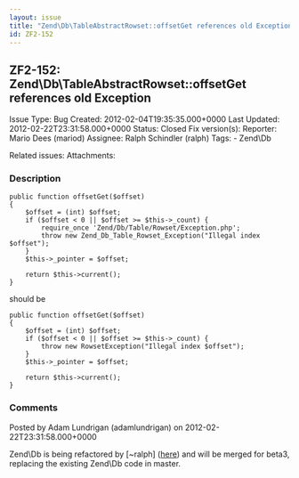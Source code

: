 ```yaml
---
layout: issue
title: "Zend\Db\TableAbstractRowset::offsetGet references old Exception"
id: ZF2-152
---
```


ZF2-152: Zend\\Db\\TableAbstractRowset::offsetGet references old Exception
--------------------------------------------------------------------------

 Issue Type: Bug Created: 2012-02-04T19:35:35.000+0000 Last Updated: 2012-02-22T23:31:58.000+0000 Status: Closed Fix version(s): 
 Reporter:  Mario Dees (mariod)  Assignee:  Ralph Schindler (ralph)  Tags: - Zend\\Db
 
 Related issues: 
 Attachments: 
### Description

 
    public function offsetGet($offset)
    {
        $offset = (int) $offset;
        if ($offset < 0 || $offset >= $this->_count) {
            require_once 'Zend/Db/Table/Rowset/Exception.php';
            throw new Zend_Db_Table_Rowset_Exception("Illegal index $offset");
        }
        $this->_pointer = $offset;
    
        return $this->current();
    }


should be

 
    public function offsetGet($offset)
    {
        $offset = (int) $offset;
        if ($offset < 0 || $offset >= $this->_count) {
            throw new RowsetException("Illegal index $offset");
        }
        $this->_pointer = $offset;
    
        return $this->current();
    }


 

 

### Comments

Posted by Adam Lundrigan (adamlundrigan) on 2012-02-22T23:31:58.000+0000

Zend\\Db is being refactored by [~ralph] ([here](https://github.com/ralphschindler/zf2/tree/feature/db-refactor)) and will be merged for beta3, replacing the existing Zend\\Db code in master.

 

 